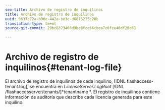 ```yaml
---
seo-title: Archivo de registro de inquilinos
title: Archivo de registro de inquilinos
uuid: 9637c72a-b90e-442a-be3c-d6875275c28b
translation-type: tm+mt
source-git-commit: 29bc8323460d9be0fce66cbea7c6fce46df20d61

---
```



# Archivo de registro de inquilinos{#tenant-log-file}

El archivo de registro de inquilinos de cada inquilino, [!DNL flashaccess-tenant.log], se encuentra en *LicenseServer.LogRoot* [!DNL /flashaccesserver/tenants/]*tenantname *. El registro de inquilinos contiene información de auditoría que describe cada licencia generada para este inquilino.
